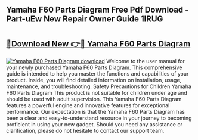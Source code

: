 ## Yamaha F60 Parts Diagram Free Pdf Download - Part-uEw New Repair Owner Guide 1IRUG

# <h2><a href="http://dfj9qx.blite.top/?on=Yamaha+F60+Parts+Diagram">🔗Download New 👉🔴 Yamaha F60 Parts Diagram</a></h2>

[![Yamaha F60 Parts Diagram download](https://i.imgur.com/lujVjoI.png)](http://dfj9qx.blite.top/?on=Yamaha+F60+Parts+Diagram)
Welcome to the user manual for your newly purchased Yamaha F60 Parts Diagram. This comprehensive guide is intended to help you master the functions and capabilities of your product. Inside, you will find detailed information on installation, usage, maintenance, and troubleshooting. Safety Precautions for Children Yamaha F60 Parts Diagram This product is not suitable for children under age and should be used with adult supervision. This Yamaha F60 Parts Diagram features a powerful engine and innovative features for exceptional performance. Our expectation is that the Yamaha F60 Parts Diagram has been a clear and easy-to-understand resource in your journey to becoming proficient in using your new gadget. Should you need any assistance or clarification, please do not hesitate to contact our support team.
